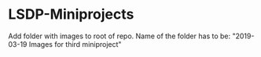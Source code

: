 # LSDP-Miniprojects

Add folder with images to root of repo.
Name of the folder has to be: "2019-03-19 Images for third miniproject"

